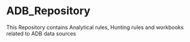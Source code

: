 # ADB_Repository
This Repository contains Analytical rules, Hunting rules and workbooks related to ADB data sources
